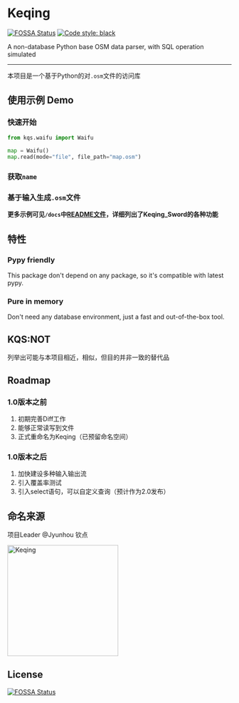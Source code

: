# Keqing

[![FOSSA Status](https://app.fossa.com/api/projects/git%2Bgithub.com%2FOSMChina%2FOSMChina-Keqing_Sword.svg?type=shield)](https://app.fossa.com/projects/git%2Bgithub.com%2FOSMChina%2FOSMChina-Keqing_Sword?ref=badge_shield)
<a href="https://github.com/psf/black"><img alt="Code style: black" src="https://img.shields.io/badge/code%20style-black-000000.svg"></a>

A non-database Python base OSM data parser, with SQL operation simulated 

----------

本项目是一个基于Python的对`.osm`文件的访问库

## 使用示例 Demo

### 快速开始

```python
from kqs.waifu import Waifu

map = Waifu()
map.read(mode="file", file_path="map.osm")
```

### 获取`name`

### 基于输入生成`.osm`文件

**更多示例可见`/docs`中[README文件](/docs/README.md)，详细列出了Keqing_Sword的各种功能**

## 特性

### Pypy friendly

This package don't depend on any package, so it's compatible with latest pypy.

### Pure in memory

Don't need any database environment, just a fast and out-of-the-box tool.

## KQS:NOT

列举出可能与本项目相近，相似，但目的并非一致的替代品

## Roadmap

### 1.0版本之前
1. 初期完善Diff工作
2. 能够正常读写到文件
3. 正式重命名为Keqing（已预留命名空间）

### 1.0版本之后
1. 加快建设多种输入输出流
2. 引入覆盖率测试
3. 引入select语句，可以自定义查询（预计作为2.0发布）

## 命名来源

项目Leader @Jyunhou 钦点

<a herf="https://zh.wikipedia.org/wiki/%E5%8E%9F%E7%A5%9E%E8%A7%92%E8%89%B2%E5%88%97%E8%A1%A8#%E7%92%83%E6%9C%88%E4%B8%83%E6%98%9F"><img alt="Keqing" src="https://avatars.githubusercontent.com/u/45530478?v=4" width=249px></a>

## License
[![FOSSA Status](https://app.fossa.com/api/projects/git%2Bgithub.com%2FOSMChina%2FOSMChina-Keqing_Sword.svg?type=large)](https://app.fossa.com/projects/git%2Bgithub.com%2FOSMChina%2FOSMChina-Keqing_Sword?ref=badge_large)

